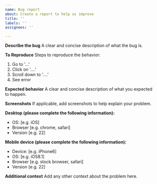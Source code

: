 ```yaml
---
name: Bug report
about: Create a report to help us improve
title: ''
labels: ''
assignees: ''

---
```


**Describe the bug**
A clear and concise description of what the bug is.

**To Reproduce**
Steps to reproduce the behavior:
1. Go to '...'
2. Click on '....'
3. Scroll down to '....'
4. See error

**Expected behavior**
A clear and concise description of what you
expected to happen.

**Screenshots**
If applicable, add screenshots to help explain
your problem.

**Desktop (please complete the following
information):**
 - OS: [e.g. iOS]
 - Browser [e.g. chrome, safari]
 - Version [e.g. 22]

**Mobile device (please complete the following
information):**
 - Device: [e.g. iPhone6]
 - OS: [e.g. iOS8.1]
 - Browser [e.g. stock browser, safari]
 - Version [e.g. 22]

**Additional context**
Add any other context about the problem here.
